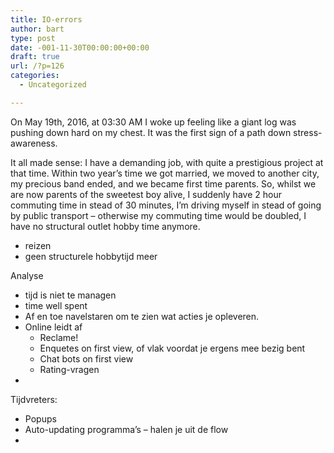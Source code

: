 ```yaml
---
title: IO-errors
author: bart
type: post
date: -001-11-30T00:00:00+00:00
draft: true
url: /?p=126
categories:
  - Uncategorized

---
```

On May 19th, 2016, at 03:30 AM I woke up feeling like a giant log was pushing down hard on my chest. It was the first sign of a path down stress-awareness.

It all made sense: I have a demanding job, with quite a prestigious project at that time. Within two year&#8217;s time we got married, we moved to another city, my precious band ended, and we became first time parents. So, whilst we are now parents of the sweetest boy alive, I suddenly have 2 hour commuting time in stead of 30 minutes, I&#8217;m driving myself in stead of going by public transport &#8211; otherwise my commuting time would be doubled, I have no structural outlet hobby time anymore.

  * reizen
  * geen structurele hobbytijd meer

Analyse

  * tijd is niet te managen
  * time well spent
  * Af en toe navelstaren om te zien wat acties je opleveren.
  * Online leidt af 
      * Reclame!
      * Enquetes on first view, of vlak voordat je ergens mee bezig bent
      * Chat bots on first view
      * Rating-vragen
  * 

Tijdvreters:

  * Popups
  * Auto-updating programma&#8217;s &#8211; halen je uit de flow
  *